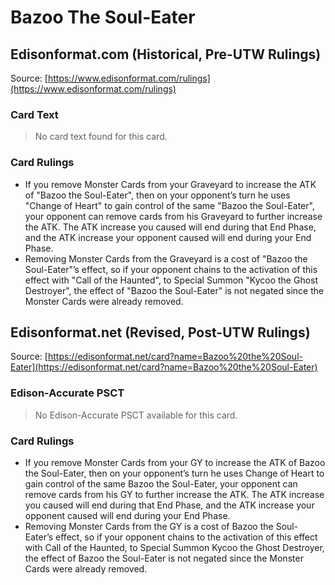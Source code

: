 # Bazoo The Soul-Eater

## Edisonformat.com (Historical, Pre-UTW Rulings)

Source: [https://www.edisonformat.com/rulings](https://www.edisonformat.com/rulings)

### Card Text

> No card text found for this card.

### Card Rulings

*   If you remove Monster Cards from your Graveyard to increase the ATK of "Bazoo the Soul-Eater", then on your opponent’s turn he uses "Change of Heart" to gain control of the same "Bazoo the Soul-Eater", your opponent can remove cards from his Graveyard to further increase the ATK. The ATK increase you caused will end during that End Phase, and the ATK increase your opponent caused will end during your End Phase.
*   Removing Monster Cards from the Graveyard is a cost of "Bazoo the Soul-Eater"’s effect, so if your opponent chains to the activation of this effect with "Call of the Haunted", to Special Summon "Kycoo the Ghost Destroyer", the effect of "Bazoo the Soul-Eater" is not negated since the Monster Cards were already removed.

## Edisonformat.net (Revised, Post-UTW Rulings)

Source: [https://edisonformat.net/card?name=Bazoo%20the%20Soul-Eater](https://edisonformat.net/card?name=Bazoo%20the%20Soul-Eater)

### Edison-Accurate PSCT

> No Edison-Accurate PSCT available for this card.

### Card Rulings

*   If you remove Monster Cards from your GY to increase the ATK of Bazoo the Soul-Eater, then on your opponent’s turn he uses Change of Heart to gain control of the same Bazoo the Soul-Eater, your opponent can remove cards from his GY to further increase the ATK. The ATK increase you caused will end during that End Phase, and the ATK increase your opponent caused will end during your End Phase.
*   Removing Monster Cards from the GY is a cost of Bazoo the Soul-Eater’s effect, so if your opponent chains to the activation of this effect with Call of the Haunted, to Special Summon Kycoo the Ghost Destroyer, the effect of Bazoo the Soul-Eater is not negated since the Monster Cards were already removed.
            